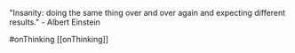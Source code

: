
"Insanity: doing the same thing over and over again and expecting different results." - Albert Einstein

#onThinking
[[onThinking]]